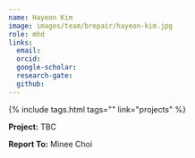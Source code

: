 ```yaml
---
name: Hayeon Kim
image: images/team/brepair/hayeon-kim.jpg
role: mhd
links:
  email:
  orcid:
  google-scholar:
  research-gate:
  github:
---
```


{%
  include tags.html
  tags=""
  link="projects"
%}

<strong>Project:</strong> TBC <br>

<strong>Report To:</strong> Minee Choi <br>
